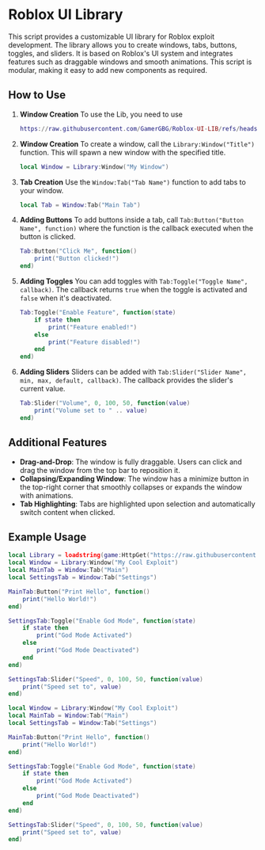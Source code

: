 # Roblox UI Library

This script provides a customizable UI library for Roblox exploit development. The library allows you to create windows, tabs, buttons, toggles, and sliders. It is based on Roblox's UI system and integrates features such as draggable windows and smooth animations. This script is modular, making it easy to add new components as required.

## How to Use

1. **Window Creation**
   To use the Lib, you need to use
   ```lua
   https://raw.githubusercontent.com/GamerGBG/Roblox-UI-LIB/refs/heads/main/UI-LIB.lua?token=GHSAT0AAAAAACVXFDHT6VB23MUARIOYQVO2ZXP5ZXQ
   ```

1. **Window Creation**
   To create a window, call the `Library:Window("Title")` function. This will spawn a new window with the specified title.
   ```lua
   local Window = Library:Window("My Window")
   ```

2. **Tab Creation**
   Use the `Window:Tab("Tab Name")` function to add tabs to your window.
   ```lua
   local Tab = Window:Tab("Main Tab")
   ```

3. **Adding Buttons**
   To add buttons inside a tab, call `Tab:Button("Button Name", function)` where the function is the callback executed when the button is clicked.
   ```lua
   Tab:Button("Click Me", function()
       print("Button clicked!")
   end)
   ```

4. **Adding Toggles**
   You can add toggles with `Tab:Toggle("Toggle Name", callback)`. The callback returns `true` when the toggle is activated and `false` when it's deactivated.
   ```lua
   Tab:Toggle("Enable Feature", function(state)
       if state then
           print("Feature enabled!")
       else
           print("Feature disabled!")
       end
   end)
   ```

5. **Adding Sliders**
   Sliders can be added with `Tab:Slider("Slider Name", min, max, default, callback)`. The callback provides the slider's current value.
   ```lua
   Tab:Slider("Volume", 0, 100, 50, function(value)
       print("Volume set to " .. value)
   end)
   ```

## Additional Features

- **Drag-and-Drop**: The window is fully draggable. Users can click and drag the window from the top bar to reposition it.
- **Collapsing/Expanding Window**: The window has a minimize button in the top-right corner that smoothly collapses or expands the window with animations.
- **Tab Highlighting**: Tabs are highlighted upon selection and automatically switch content when clicked.

## Example Usage

```lua
local Library = loadstring(game:HttpGet("https://raw.githubusercontent.com/GamerGBG/Roblox-UI-LIB/refs/heads/main/UI-LIB.lua?token=GHSAT0AAAAAACVXFDHT6VB23MUARIOYQVO2ZXP5ZXQ",true))()
local Window = Library:Window("My Cool Exploit")
local MainTab = Window:Tab("Main")
local SettingsTab = Window:Tab("Settings")

MainTab:Button("Print Hello", function()
    print("Hello World!")
end)

SettingsTab:Toggle("Enable God Mode", function(state)
    if state then
        print("God Mode Activated")
    else
        print("God Mode Deactivated")
    end
end)

SettingsTab:Slider("Speed", 0, 100, 50, function(value)
    print("Speed set to", value)
end)

local Window = Library:Window("My Cool Exploit")
local MainTab = Window:Tab("Main")
local SettingsTab = Window:Tab("Settings")

MainTab:Button("Print Hello", function()
    print("Hello World!")
end)

SettingsTab:Toggle("Enable God Mode", function(state)
    if state then
        print("God Mode Activated")
    else
        print("God Mode Deactivated")
    end
end)

SettingsTab:Slider("Speed", 0, 100, 50, function(value)
    print("Speed set to", value)
end)
```
